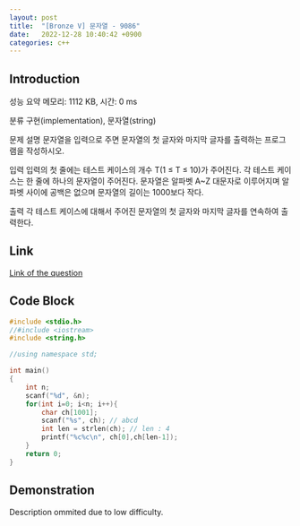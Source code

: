 ```yaml
---
layout: post
title:  "[Bronze V] 문자열 - 9086"
date:   2022-12-28 10:40:42 +0900
categories: c++
---
```


## Introduction

성능 요약
메모리: 1112 KB, 시간: 0 ms

분류
구현(implementation), 문자열(string)

문제 설명
문자열을 입력으로 주면 문자열의 첫 글자와 마지막 글자를 출력하는 프로그램을 작성하시오.

입력
입력의 첫 줄에는 테스트 케이스의 개수 T(1 ≤ T ≤ 10)가 주어진다. 각 테스트 케이스는 한 줄에 하나의 문자열이 주어진다. 문자열은 알파벳 A~Z 대문자로 이루어지며 알파벳 사이에 공백은 없으며 문자열의 길이는 1000보다 작다.

출력
각 테스트 케이스에 대해서 주어진 문자열의 첫 글자와 마지막 글자를 연속하여 출력한다.

## Link

[Link of the question](https://www.acmicpc.net/problem/9086)

## Code Block

```c
#include <stdio.h>
//#include <iostream>
#include <string.h>

//using namespace std;

int main()
{
    int n;
    scanf("%d", &n);
    for(int i=0; i<n; i++){
        char ch[1001];
        scanf("%s", ch); // abcd
        int len = strlen(ch); // len : 4
        printf("%c%c\n", ch[0],ch[len-1]);
    }
    return 0;
}
```

## Demonstration

Description ommited due to low difficulty.
